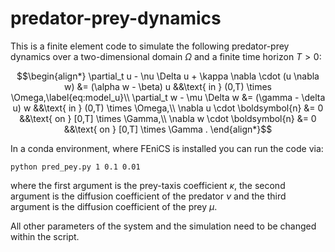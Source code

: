 # predator-prey-dynamics

This is a finite element code to simulate the following predator-prey dynamics over a two-dimensional domain $\Omega$ and a finite time horizon $T>0$:
```math
\begin{align*}
\partial_t u - \nu \Delta u + \kappa \nabla \cdot (u \nabla w) 
		 &= (\alpha w - \beta) u  &&\text{ in } (0,T) \times \Omega,\label{eq:model_u}\\
		\partial_t w - \mu \Delta w
		&= (\gamma - \delta u) w &&\text{ in } (0,T) \times \Omega,\\
		\nabla u \cdot \boldsymbol{n} &= 0 &&\text{ on } [0,T] \times \Gamma,\\
		\nabla w \cdot \boldsymbol{n} &= 0 &&\text{ on }  [0,T] \times \Gamma .
\end{align*}
```


In a conda environment, where FEniCS is installed you can run the code via:

`python pred_pey.py 1 0.1 0.01` 

where the first argument is the prey-taxis coefficient $\kappa$, the second argument is the diffusion coefficient of the predator $\nu$
and the third argument is the diffusion coefficient of the prey $\mu$.

All other parameters of the system and the simulation need to be changed within the script.
